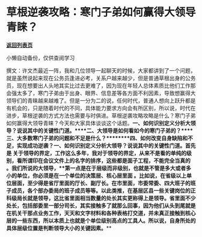 # 草根逆袭攻略：寒门子弟如何赢得大领导青睐？

[**返回列表页**](/gzh/费曼的小茶馆)

小懒自动备份，仅供查阅学习

撰文：许文杰最近一阵，我和几位领导一起聊天的时候，大家都讲到了一个问题，就是虽然说起来现在公务员逢进必考，关系户越来越少，但是普通草根出身的公务员，现在想要出人头地其实比过去更难了，因为现在年轻人总体素质比他们工作那会强太多了，寒门子弟由于出身、眼界、信息差等各方面不利因素，导致想赢得大领导们的青睐越来越难了。但是一分为二的说，任何时代，普通人想向上跃升都是有机会的，只是随着时代的不同，具体能力要求方向会有所区别，所以说，时代在进步，草根逆袭的方式方法也需要与时俱进。草根逆袭攻略攻略是什么？寒门子弟如何赢得大领导青睐？今天和大家具体谈谈这个话题。**一、****如何识别定义分析大领导？****说说其中的关键性门道。********二****、****大领导是如何看如今的寒门子弟的？********三****、****大多数寒门子弟****的问题和不足****是什么？********四、如何改变自身缺陷和不足，实现****成功****逆袭？********一****、****如何识别定义分析大领导？说说其中的关键性门道。******首先是
关于领导的界定，工作这么多年，**我对于领导的界定，从来不是看的单纯的级别，看所谓印在会议文件上的名字的排序，这些都是面子工程，不能完全当真的**
。我们所说的大领导，**第一点是****在于层级****而非级别，也就是不管是多大或者多小的单位，你必须是在一个单位的决策层、核心层里面**
。比如说，在省级以上单位层面，至少得是省厅里面的厅长、副厅长。在市里面，市委常委、四大班子的班子成员，各个部办委局的班子成员等等。以此类推，在基层区县一些关键岗位的正科级局长就是领导，这比省里面相当数量的处长其实更称得上是领导。省里面不少处长，包括部委里一部分司长，其实接触多了就那么回事，因为他们从头到尾就是在机关干那点业务工作，天天和文字材料和各种表格打交道，并未真正接触到核心层的一些东西，所以本质上也就是个单位级别高点的工具人**。****所以说****，****自身所处的具体****层级****位置****是判断领导****大小****的关键因素。******

